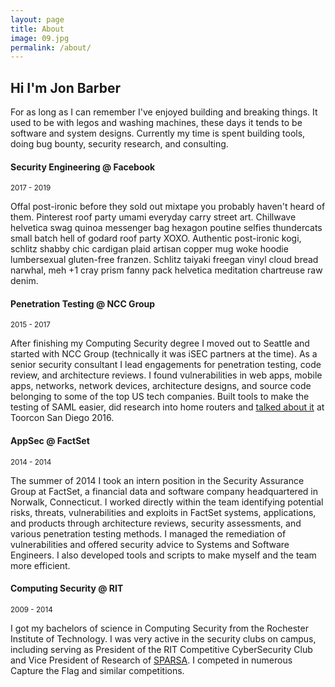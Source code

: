 ```yaml
---
layout: page
title: About
image: 09.jpg
permalink: /about/
---
```


## Hi I'm Jon Barber

For as long as I can remember I've enjoyed building and breaking things. It used to be with legos and washing machines, these days it tends to be software and system designs. Currently my time is spent building tools, doing bug bounty, security research, and consulting.


#### Security Engineering @ Facebook
<small>2017 - 2019</small>

Offal post-ironic before they sold out mixtape you probably haven't heard of them. Pinterest roof party umami everyday carry street art. Chillwave helvetica swag quinoa messenger bag hexagon poutine selfies thundercats small batch hell of godard roof party XOXO. Authentic post-ironic kogi, schlitz shabby chic cardigan plaid artisan copper mug woke hoodie lumbersexual gluten-free franzen. Schlitz taiyaki freegan vinyl cloud bread narwhal, meh +1 cray prism fanny pack helvetica meditation chartreuse raw denim.


#### Penetration Testing @ NCC Group
<small>2015 - 2017</small>

After finishing my Computing Security degree I moved out to Seattle and started with NCC Group (technically it was iSEC partners at the time). As a senior security consultant I lead engagements for penetration testing, code review, and architecture reviews. I found vulnerabilities in web apps, mobile apps, networks, network devices, architecture designs, and source code belonging to some of the top US tech companies. Built tools to make the testing of SAML easier, did research into home routers and <a href="https://infocondb.org/con/toorcon/toorcon-san-diego-18/the-wireless-elephant-in-the-living-room">talked about it</a> at Toorcon San Diego 2016.


#### AppSec @ FactSet
<small>2014 - 2014</small>

The summer of 2014 I took an intern position in the Security Assurance Group at FactSet, a financial data and software company headquartered in Norwalk, Connecticut. I worked directly within the team identifying potential risks, threats, vulnerabilities and exploits in FactSet systems, applications, and products through architecture reviews, security assessments, and various penetration testing methods. I managed the remediation of vulnerabilities and offered security advice to Systems and Software Engineers. I also developed tools and scripts to make myself and the team more efficient.


#### Computing Security @ RIT
<small>2009 - 2014</small>

I got my bachelors of science in Computing Security from the Rochester Institute of Technology. I was very active in the security clubs on campus, including serving as President of the RIT Competitive CyberSecurity Club and Vice President of Research of <a href="https://ritpedia.rit.edu/Security_Practices_and_Research_Student_Association">SPARSA</a>. I competed in numerous Capture the Flag and similar competitions.
